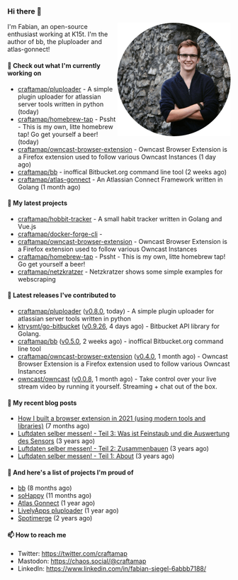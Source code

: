 ### Hi there 👋

<img src="https://raw.githubusercontent.com/craftamap/craftamap/master/assets/profile_picture.png" align="right" width="256"/>

I'm Fabian, an open-source enthusiast working at K15t. I'm the author of bb, the pluploader and atlas-gonnect!

#### 👷 Check out what I'm currently working on

- [craftamap/pluploader](https://github.com/craftamap/pluploader) - A simple plugin uploader for atlassian server tools written in python (today)
- [craftamap/homebrew-tap](https://github.com/craftamap/homebrew-tap) - Pssht - This is my own, litte homebrew tap! Go get yourself a beer! (today)
- [craftamap/owncast-browser-extension](https://github.com/craftamap/owncast-browser-extension) - Owncast Browser Extension is a Firefox extension used to follow various Owncast Instances (1 day ago)
- [craftamap/bb](https://github.com/craftamap/bb) - inoffical Bitbucket.org command line tool (2 weeks ago)
- [craftamap/atlas-gonnect](https://github.com/craftamap/atlas-gonnect) - An Atlassian Connect Framework written in Golang (1 month ago)

#### 🌱 My latest projects

- [craftamap/hobbit-tracker](https://github.com/craftamap/hobbit-tracker) - A small habit tracker written in Golang and Vue.js
- [craftamap/docker-forge-cli](https://github.com/craftamap/docker-forge-cli) - 
- [craftamap/owncast-browser-extension](https://github.com/craftamap/owncast-browser-extension) - Owncast Browser Extension is a Firefox extension used to follow various Owncast Instances
- [craftamap/homebrew-tap](https://github.com/craftamap/homebrew-tap) - Pssht - This is my own, litte homebrew tap! Go get yourself a beer!
- [craftamap/netzkratzer](https://github.com/craftamap/netzkratzer) - Netzkratzer shows some simple examples for webscraping

#### 🔭 Latest releases I've contributed to

- [craftamap/pluploader](https://github.com/craftamap/pluploader) ([v0.8.0](https://github.com/craftamap/pluploader/releases/tag/v0.8.0), today) - A simple plugin uploader for atlassian server tools written in python
- [ktrysmt/go-bitbucket](https://github.com/ktrysmt/go-bitbucket) ([v0.9.26](https://github.com/ktrysmt/go-bitbucket/releases/tag/v0.9.26), 4 days ago) - Bitbucket API library for Golang.
- [craftamap/bb](https://github.com/craftamap/bb) ([v0.5.0](https://github.com/craftamap/bb/releases/tag/v0.5.0), 2 weeks ago) - inoffical Bitbucket.org command line tool
- [craftamap/owncast-browser-extension](https://github.com/craftamap/owncast-browser-extension) ([v0.4.0](https://github.com/craftamap/owncast-browser-extension/releases/tag/v0.4.0), 1 month ago) - Owncast Browser Extension is a Firefox extension used to follow various Owncast Instances
- [owncast/owncast](https://github.com/owncast/owncast) ([v0.0.8](https://github.com/owncast/owncast/releases/tag/v0.0.8), 1 month ago) - Take control over your live stream video by running it yourself.  Streaming &#43; chat out of the box.

#### 📜 My recent blog posts


- [How I built a browser extension in 2021 (using modern tools and libraries)](https://siegelfabian.de/posts/2021/02/how-i-built-a-browser-extension-in-2021/) (7 months ago)
- [Luftdaten selber messen! - Teil 3: Was ist Feinstaub und die Auswertung des Sensors](https://siegelfabian.de/posts/2018/02/luftdaten3/) (3 years ago)
- [Luftdaten selber messen! - Teil 2: Zusammenbauen](https://siegelfabian.de/posts/2018/02/luftdaten2/) (3 years ago)
- [Luftdaten selber messen! - Teil 1: About](https://siegelfabian.de/posts/2018/02/luftdaten1/) (3 years ago)

#### 🦚 And here's a list of projects I'm proud of


- [bb](https://siegelfabian.de/projects/2021/bb/) (8 months ago)
- [soHappy](https://siegelfabian.de/projects/2020/sohappy/) (11 months ago)
- [Atlas Gonnect](https://siegelfabian.de/projects/2020/atlas-gonnect/) (1 year ago)
- [LivelyApps pluploader](https://siegelfabian.de/projects/2020/pluploader/) (1 year ago)
- [Spotimerge](https://siegelfabian.de/projects/2019/spotimerge/) (2 years ago)

#### 📫 How to reach me

- Twitter: https://twitter.com/craftamap
- Mastodon: https://chaos.social/@craftamap
- LinkedIn: https://www.linkedin.com/in/fabian-siegel-6abbb7188/
